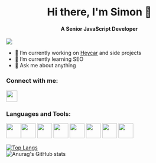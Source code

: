 <h1 align="center">Hi there, I'm Simon 👋</h1>

<h4 align="center">A Senior JavaScript Developer</h4>

![](https://komarev.com/ghpvc/?username=w8ski&color=green)

<!--
**w8ski/w8ski** is a ✨ _special_ ✨ repository because its `README.md` (this file) appears on your GitHub profile.

Here are some ideas to get you started:

- 🔭 I’m currently working on ...
- 🌱 I’m currently learning ...
- 👯 I’m looking to collaborate on ...
- 🤔 I’m looking for help with ...
- 💬 Ask me about ...
- 📫 How to reach me: ...
- 😄 Pronouns: ...
- ⚡ Fun fact: ...
-->

- 🔭 I’m currently working on [Heycar](https://heycar.co.uk) and side projects
- 🌱 I’m currently learning SEO
- 💬 Ask me about anything

### Connect with me:  
[<img src="https://user-images.githubusercontent.com/13999522/161943582-24edc191-6205-4c35-9ecb-3f8a61813dda.png" width="30">](https://uk.linkedin.com/in/simon-wierzchowski)

### Languages and Tools:
[<img src="https://user-images.githubusercontent.com/13999522/161944484-568d01bd-4392-4b66-bcd2-52c66717fa50.svg" width="40">](https://www.w3.org/html/)[<img src="https://user-images.githubusercontent.com/13999522/161944494-f6ed3cc0-b4a6-49b1-85b5-2cd2c73e47e3.svg" width="40">](https://www.w3schools.com/css/)
[<img src="https://user-images.githubusercontent.com/13999522/161944432-78b7b130-763a-4781-bb88-ed1d19bba8cf.svg" width="40">](https://developer.mozilla.org/en-US/docs/Web/JavaScript)
[<img src="https://user-images.githubusercontent.com/13999522/161944436-b17a7825-e332-4b36-bdf4-86abd7f1088d.svg" width="40">](https://www.typescriptlang.org/)
[<img src="https://user-images.githubusercontent.com/13999522/161944528-db35a3fb-7d1a-42ae-bdf2-5230f2273c0d.svg" width="40">](https://reactjs.org/)
[<img src="https://user-images.githubusercontent.com/13999522/161944537-d7d8a1ee-9e73-4a3c-bb9c-0ba50d8fcbf3.svg" width="40">](https://redux.js.org/)
[<img src="https://user-images.githubusercontent.com/13999522/161944553-cf696836-6589-458a-8689-ed558f8f6c83.svg" width="40">](https://git-scm.com/)
[<img src="https://user-images.githubusercontent.com/13999522/161944575-7d9819a9-aa30-4091-a7d8-0aa9e558ec5d.svg" width="40">](https://www.figma.com/)

[![Top Langs](https://github-readme-stats.vercel.app/api/top-langs/?username=w8ski&layout=compact&theme=tokyonight&include_all_commits=true&count_private=true)](https://github.com/anuraghazra/github-readme-stats)  
![Anurag's GitHub stats](https://github-readme-stats.vercel.app/api?username=w8ski&show_icons=true&theme=tokyonight&include_all_commits=true&count_private=true)
